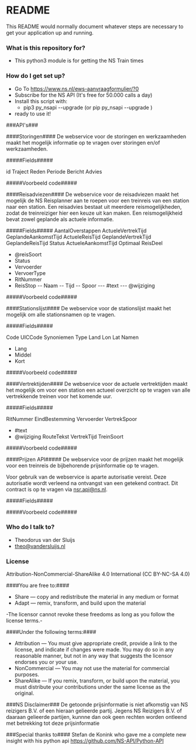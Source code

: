 # README #

This README would normally document whatever steps are necessary to get your application up and running.

### What is this repository for? ###

* This python3 module is for getting the NS Train times

### How do I get set up? ###

* Go To https://www.ns.nl/ews-aanvraagformulier/?0
* Subscribe for the NS API (It's free for 50.000 calls a day)
* Install this script with:
    * pip3 py_nsapi --upgrade (or pip py_nsapi --upgrade )
* ready to use it!

###API's###

####Storingen####
De webservice voor de storingen en werkzaamheden maakt het mogelijk informatie op te vragen over storingen en/of werkzaamheden.

#####Fields#####

id
Traject
Reden
Periode
Bericht
Advies

#####Voorbeeld code#####

####Reisadviezen####
De webservice voor de reisadviezen maakt het mogelijk de NS Reisplanner aan te roepen voor een treinreis van een station naar een station. Een reisadvies bestaat uit meerdere reismogelijkheden, zodat de treinreiziger hier een keuze uit kan maken. Een reismogelijkheid bevat zowel geplande als actuele informatie.

#####Fields#####
AantalOverstappen
ActueleVertrekTijd
GeplandeAankomstTijd
ActueleReisTijd
GeplandeVertrekTijd
GeplandeReisTijd
Status
ActueleAankomstTijd
Optimaal
ReisDeel
- @reisSoort
- Status
- Vervoerder
- VervoerType
- RitNummer
- ReisStop
-- Naam
-- Tijd
-- Spoor
--- #text
--- @wijziging

#####Voorbeeld code#####


####Stationslijst####
De webservice voor de stationslijst maakt het mogelijk om alle stationsnamen op te vragen. 

#####Fields#####

Code
UICCode
Synoniemen
Type
Land
Lon
Lat
Namen
- Lang
- Middel
- Kort

#####Voorbeeld code#####

####Vertrektijden####
De webservice voor de actuele vertrektijden maakt het mogelijk om voor een station een actueel overzicht op te vragen van alle vertrekkende treinen voor het komende uur.

#####Fields#####

RitNummer
EindBestemming
Vervoerder
VertrekSpoor
- #text
- @wijziging
RouteTekst
VertrekTijd
TreinSoort

#####Voorbeeld code#####

####Prijzen API#####
De webservice voor de prijzen maakt het mogelijk voor een treinreis de bijbehorende prijsinformatie op te vragen.

Voor gebruik van de webservice is aparte autorisatie vereist. 
Deze autorisatie wordt verleend na ontvangst van een getekend contract. 
Dit contract is op te vragen via nsr.api@ns.nl.

#####Fields#####

#####Voorbeeld code#####




### Who do I talk to? ###

* Theodorus van der Sluijs
* theo@vandersluijs.nl

### License ###
Attribution-NonCommercial-ShareAlike 4.0 International (CC BY-NC-SA 4.0)

####You are free to:####

* Share — copy and redistribute the material in any medium or format
* Adapt — remix, transform, and build upon the material

-The licensor cannot revoke these freedoms as long as you follow the license terms.-

####Under the following terms:####

* Attribution — You must give appropriate credit, provide a link to the license, and indicate if changes were made. You may do so in any reasonable manner, but not in any way that suggests the licensor endorses you or your use.
* NonCommercial — You may not use the material for commercial purposes.
* ShareAlike — If you remix, transform, or build upon the material, you must distribute your contributions under the same license as the original.

###NS Disclaimer###
De getoonde prijsinformatie is niet afkomstig van NS reizigers B.V. of een hieraan gelieerde partij. Jegens NS Reizigers B.V. of daaraan gelieerde partijen, kunnne dan ook geen rechten worden ontleend met betrekking tot deze prijsinformatie


###Special thanks to####
Stefan de Konink who gave me a complete new insight with his python api
https://github.com/NS-API/Python-API